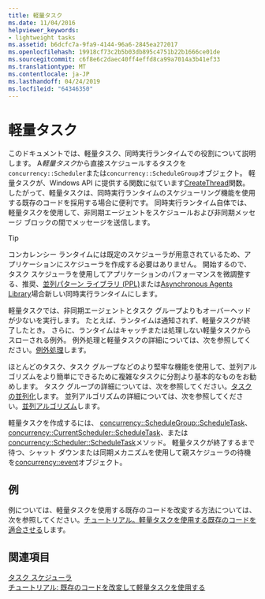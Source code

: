 ```yaml
---
title: 軽量タスク
ms.date: 11/04/2016
helpviewer_keywords:
- lightweight tasks
ms.assetid: b6dcfc7a-9fa9-4144-96a6-2845ea272017
ms.openlocfilehash: 19918cf73c2b5b03db895c4751b22b1666ce01de
ms.sourcegitcommit: c6f8e6c2daec40ff4effd8ca99a7014a3b41ef33
ms.translationtype: MT
ms.contentlocale: ja-JP
ms.lasthandoff: 04/24/2019
ms.locfileid: "64346350"
---
```

# <a name="lightweight-tasks"></a>軽量タスク

このドキュメントでは、軽量タスク、同時実行ランタイムでの役割について説明します。 A*軽量タスク*から直接スケジュールするタスクを`concurrency::Scheduler`または`concurrency::ScheduleGroup`オブジェクト。 軽量タスクが、Windows API に提供する関数に似ています[CreateThread](/windows/desktop/api/processthreadsapi/nf-processthreadsapi-createthread)関数。 したがって、軽量タスクは、同時実行ランタイムのスケジューリング機能を使用する既存のコードを採用する場合に便利です。 同時実行ランタイム自体では、軽量タスクを使用して、非同期エージェントをスケジュールおよび非同期メッセージ ブロックの間でメッセージを送信します。

> [!TIP]
>  コンカレンシー ランタイムには既定のスケジューラが用意されているため、アプリケーションにスケジューラを作成する必要はありません。 開始するので、タスク スケジューラを使用してアプリケーションのパフォーマンスを微調整する、推奨、[並列パターン ライブラリ (PPL)](../../parallel/concrt/parallel-patterns-library-ppl.md)または[Asynchronous Agents Library](../../parallel/concrt/asynchronous-agents-library.md)場合新しい同時実行ランタイムにします。

軽量タスクでは、非同期エージェントとタスク グループよりもオーバーヘッドが少ないを実行します。 たとえば、ランタイムは通知されず、軽量タスクが終了したとき。 さらに、ランタイムはキャッチまたは処理しない軽量タスクからスローされる例外。 例外処理と軽量タスクの詳細については、次を参照してください。[例外処理](../../parallel/concrt/exception-handling-in-the-concurrency-runtime.md)します。

ほとんどのタスク、タスク グループなどのより堅牢な機能を使用して、並列アルゴリズムをより簡単にできるために複雑なタスクに分割より基本的なものをお勧めします。 タスク グループの詳細については、次を参照してください。[タスクの並列化](../../parallel/concrt/task-parallelism-concurrency-runtime.md)します。 並列アルゴリズムの詳細については、次を参照してください。[並列アルゴリズム](../../parallel/concrt/parallel-algorithms.md)します。

軽量タスクを作成するには、 [concurrency::ScheduleGroup::ScheduleTask](reference/schedulegroup-class.md#scheduletask)、 [concurrency::CurrentScheduler::ScheduleTask](reference/currentscheduler-class.md#scheduletask)、または[concurrency::Scheduler::ScheduleTask](reference/scheduler-class.md#scheduletask)メソッド。 軽量タスクが終了するまで待つ、シャット ダウンまたは同期メカニズムを使用して親スケジューラの待機を[concurrency::event](../../parallel/concrt/reference/event-class.md)オブジェクト。

## <a name="example"></a>例

例については、軽量タスクを使用する既存のコードを改変する方法については、次を参照してください。[チュートリアル。軽量タスクを使用する既存のコードを適合させる](../../parallel/concrt/walkthrough-adapting-existing-code-to-use-lightweight-tasks.md)します。

## <a name="see-also"></a>関連項目

[タスク スケジューラ](../../parallel/concrt/task-scheduler-concurrency-runtime.md)<br/>
[チュートリアル: 既存のコードを改変して軽量タスクを使用する](../../parallel/concrt/walkthrough-adapting-existing-code-to-use-lightweight-tasks.md)
